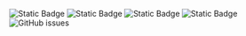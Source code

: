 ![Static Badge](https://img.shields.io/badge/blacklists-60-000000) ![Static Badge](https://img.shields.io/badge/blacklisted-2791388-cc0000) ![Static Badge](https://img.shields.io/badge/whitelisted-2247-00CC00) ![Static Badge](https://img.shields.io/badge/streaming_blacklist-28107-000000) ![GitHub issues](https://img.shields.io/github/issues/fabriziosalmi/blacklists)
